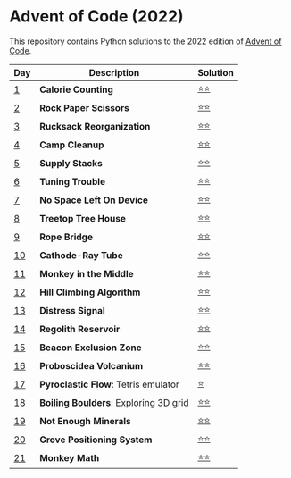 # Advent of Code (2022)
This repository contains Python solutions to the 2022 edition of [Advent of Code](https://adventofcode.com/2021). 

| Day | Description | Solution |
| --- | -------| -----| 
| [1](https://adventofcode.com/2022/day/1) | **Calorie Counting** | [:star::star:](https://github.com/IAjimi/AdventOfCode/blob/master/2022/AOC01.py) | 
| [2](https://adventofcode.com/2022/day/2) | **Rock Paper Scissors** | [:star::star:](https://github.com/IAjimi/AdventOfCode/blob/master/2022/AOC02.py) | 
| [3](https://adventofcode.com/2022/day/3) | **Rucksack Reorganization** | [:star::star:](https://github.com/IAjimi/AdventOfCode/blob/master/2022/AOC03.py) |
| [4](https://adventofcode.com/2022/day/4) | **Camp Cleanup** | [:star::star:](https://github.com/IAjimi/AdventOfCode/blob/master/2022/AOC04.py) | 
| [5](https://adventofcode.com/2022/day/5) | **Supply Stacks** | [:star::star:](https://github.com/IAjimi/AdventOfCode/blob/master/2022/AOC05.py) | 
| [6](https://adventofcode.com/2022/day/6) | **Tuning Trouble** | [:star::star:](https://github.com/IAjimi/AdventOfCode/blob/master/2022/AOC06.py) | 
| [7](https://adventofcode.com/2022/day/7) | **No Space Left On Device** | [:star::star:](https://github.com/IAjimi/AdventOfCode/blob/master/2022/AOC07.py) | 
| [8](https://adventofcode.com/2022/day/8) | **Treetop Tree House** | [:star::star:](https://github.com/IAjimi/AdventOfCode/blob/master/2022/AOC08.py) | 
| [9](https://adventofcode.com/2022/day/9) | **Rope Bridge** | [:star::star:](https://github.com/IAjimi/AdventOfCode/blob/master/2022/AOC09.py) | 
| [10](https://adventofcode.com/2022/day/10) | **Cathode-Ray Tube** | [:star::star:](https://github.com/IAjimi/AdventOfCode/blob/master/2022/AOC10.py) | 
| [11](https://adventofcode.com/2022/day/11) | **Monkey in the Middle** | [:star::star:](https://github.com/IAjimi/AdventOfCode/blob/master/2022/AOC11.py) | 
| [12](https://adventofcode.com/2022/day/12) | **Hill Climbing Algorithm** | [:star::star:](https://github.com/IAjimi/AdventOfCode/blob/master/2022/AOC12.py) | 
| [13](https://adventofcode.com/2022/day/13) | **Distress Signal** | [:star::star:](https://github.com/IAjimi/AdventOfCode/blob/master/2022/AOC13.py) | 
| [14](https://adventofcode.com/2022/day/14) | **Regolith Reservoir** | [:star::star:](https://github.com/IAjimi/AdventOfCode/blob/master/2022/AOC14.py) | 
| [15](https://adventofcode.com/2022/day/15) | **Beacon Exclusion Zone** | [:star::star:](https://github.com/IAjimi/AdventOfCode/blob/master/2022/AOC15.py) | 
| [16](https://adventofcode.com/2022/day/16) | **Proboscidea Volcanium** | [:star::star:](https://github.com/IAjimi/AdventOfCode/blob/master/2022/AOC16.py) | 
| [17](https://adventofcode.com/2022/day/17) | **Pyroclastic Flow**: Tetris emulator | [:star:](https://github.com/IAjimi/AdventOfCode/blob/master/2022/AOC17.py) | 
| [18](https://adventofcode.com/2022/day/18) | **Boiling Boulders**: Exploring 3D grid | [:star::star:](https://github.com/IAjimi/AdventOfCode/blob/master/2022/AOC18.py) | 
| [19](https://adventofcode.com/2022/day/19) | **Not Enough Minerals** | [:star::star:](https://github.com/IAjimi/AdventOfCode/blob/master/2022/AOC19.py) | 
| [20](https://adventofcode.com/2022/day/20) | **Grove Positioning System** | [:star::star:](https://github.com/IAjimi/AdventOfCode/blob/master/2022/AOC20.py) | 
| [21](https://adventofcode.com/2022/day/21) | **Monkey Math** | [:star::star:](https://github.com/IAjimi/AdventOfCode/blob/master/2022/AOC21.py) | 
